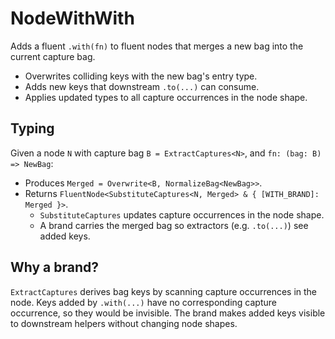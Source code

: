 # NodeWithWith

Adds a fluent `.with(fn)` to fluent nodes that merges a new bag into the current
capture bag.

- Overwrites colliding keys with the new bag's entry type.
- Adds new keys that downstream `.to(...)` can consume.
- Applies updated types to all capture occurrences in the node shape.

## Typing

Given a node `N` with capture bag `B = ExtractCaptures<N>`, and
`fn: (bag: B) => NewBag`:

- Produces `Merged = Overwrite<B, NormalizeBag<NewBag>>`.
- Returns
  `FluentNode<SubstituteCaptures<N, Merged> & { [WITH_BRAND]: Merged }>`.
  - `SubstituteCaptures` updates capture occurrences in the node shape.
  - A brand carries the merged bag so extractors (e.g. `.to(...)`) see added
    keys.

## Why a brand?

`ExtractCaptures` derives bag keys by scanning capture occurrences in the node.
Keys added by `.with(...)` have no corresponding capture occurrence, so they
would be invisible. The brand makes added keys visible to downstream helpers
without changing node shapes.
